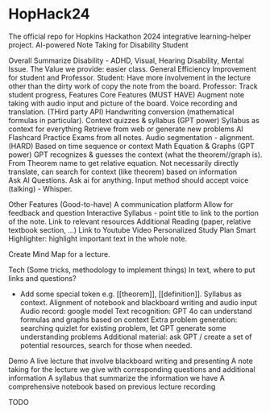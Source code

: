 # HopHack24
The official repo for Hopkins Hackathon 2024 integrative learning-helper project.
AI-powered Note Taking for Disability Student

Overall Summarize
Disability - ADHD, Visual, Hearing Disability, Mental Issue.
The Value we provide: easier class.
General Efficiency Improvement for student and Professor.
Student: Have more involvement in the lecture other than the dirty work of copy the note from the board.
Professor: Track student progress, 
Features
Core Features
(MUST HAVE)
Augment note taking with audio input and picture of the board.
Voice recording and translation. (THird party API)
Handwriting conversion (mathematical formulas in particular).
Context quizzes & syllabus (GPT power)
Syllabus as context for everything
Retrieve from web or generate new problems
AI Flashcard
Practice Exams from all notes.
Audio segmentation - alignment. (HARD)
Based on time sequence or context
Math Equation & Graphs (GPT power)
GPT recognizes & guesses the context (what the theorem//graph is).
From Theorem name to get relative equation.
Not necessarily directly translate, can search for context (like theorem) based on information	
Ask AI Questions. Ask ai for anything. Input method should accept voice (talking) - Whisper.

Other Features
(Good-to-have)
A communication platform
Allow for feedback and question
Interactive Syllabus - point title to link to the portion of the note.
Link to relevant resources
Additional Reading (paper, relative textbook section, …) 
Link to Youtube Video
Personalized Study Plan
Smart Highlighter: highlight important text in the whole note.


Create Mind Map for a lecture.

Tech
(Some tricks, methodology to implement things)
In text, where to put links and questions?
- Add some special token e.g. [[theorem]], [[definition]].
Syllabus as context.
Alignment of notebook and blackboard writing and audio input
Audio record: google model
Text recognition: GPT 4o can understand formulas and graphs based on context
Extra problem generation: searching quizlet for existing problem, let GPT generate some understanding problems
Additional material: ask GPT / create a set of potential resources, search for those when needed.


Demo
A live lecture that involve blackboard writing and presenting
A note taking for the lecture we give with corresponding questions and additional information
A syllabus that summarize the information we have
A comprehensive notebook based on previous lecture recording

TODO



